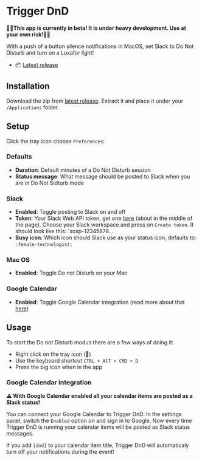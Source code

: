 # Trigger DnD

🚨🚨**This app is currently in beta! It is under heavy development. Use at your own risk!**🚨🚨

With a push of a button silence notifications in MacOS, set Slack to Do Not Disturb and turn on a Luxafor light!

* 📦 [Latest release](https://github.com/voorhoede-labs/trigger-dnd/releases)

## Installation

Download the zip from [latest release](https://github.com/voorhoede-labs/trigger-dnd/releases). Extract it and place it under your `/Applications` folder.

## Setup

Click the tray icon choose `Preferences`:

### Defaults

* **Duration**: Default minutes of a Do Not Disturb session
* **Status message**: What message should be posted to Slack when you are in Do Not Sidturb mode

### Slack

* **Enabled**: Toggle posting to Slack on and off
* **Token**: Your Slack Web API token, get one [here](https://api.slack.com/custom-integrations/legacy-tokens) (about in the middle of the page). Choose your Slack workspace and press on `Create token`. It should look like this: `xoxp-12345678...
* **Busy icon**: Which icon should Slack use as your status icon, defaults to: `:female-technologist:`

### Mac OS

* **Enabled**: Toggle Do not Disturb on your Mac

### Google Calendar

* **Enabled**: Toggle Google Calendar integration (read more about that [here](#google-calendar-integration))

## Usage

To start the Do not Disturb modus there are a few ways of doing it:

* Right click on the tray icon (🔕) 
* Use the keyboard shortcut `CTRL + AlT + CMD + D`
* Press the big icon when in the app

### Google Calendar integration

**⚠️ With Google Calendar enabled all your calendar items are posted as a Slack status!**

You can connect your Google Calendar to Trigger DnD. In the settings panel, switch the `Enabled` option on and sign in to Google.
Now every time Trigger DnD is running your calendar items will be posted as Slack status messages.

If you add `[dnd]` to your calendar item title, Trigger DnD will automaticaly turn off your notifications during the event!